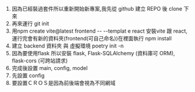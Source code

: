 1. 因為已經裝過套件所以重新開始新專案,我先從 github 建立 REPO 後 clone 下來
2. 再來運行 git init
3. 用npm create vite@latest frontend -- --templat
e react 安裝vite 跟 react, 運行完會有新的資料夾(frontend(可自己命名))在裡面執行 npm install
4. 建立 backend 資料夾 與 虛擬環境 poetry init -n
5. 因為要使用flask 所以安裝 flask, Flask-SQLAlchemy (資料庫可 ORM), flask-cors (可跨站請求)
6. 完成後設置 main, config, model
7. 先設置 config 
  1. 要設置ＣＲＯＳ是因為前後端會視為不同網域
  